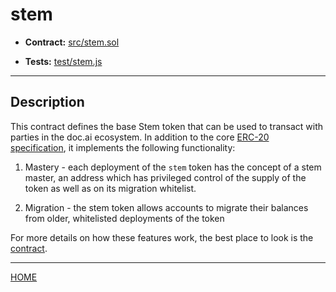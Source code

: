 # stem

+ **Contract:** [src/stem.sol](src/stem.sol)

+ **Tests:** [test/stem.js](test/stem.js)

- - -

## Description

This contract defines the base Stem token that can be used to transact with parties in the doc.ai ecosystem. In
addition to the core [ERC-20 specification](https://github.com/ethereum/EIPs/blob/master/EIPS/eip-20.md), it implements
the following functionality:

1. Mastery - each deployment of the `stem` token has the concept of a stem master, an address which has privileged control of
the supply of the token as well as on its migration whitelist.

2. Migration - the stem token allows accounts to migrate their balances from older, whitelisted deployments of the token

For more details on how these features work, the best place to look is the [contract](src/stem.sol).

- - -

[HOME](README.md)